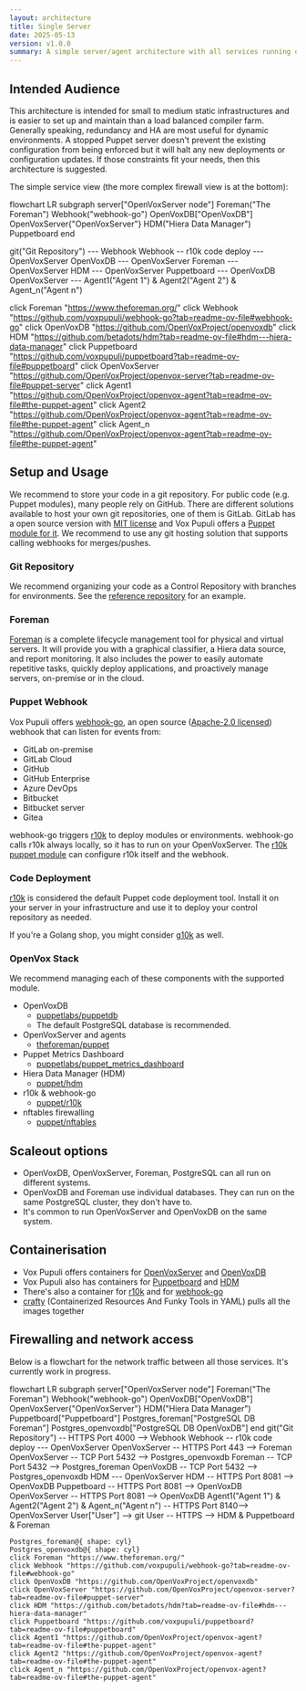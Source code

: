 ```yaml
---
layout: architecture
title: Single Server
date: 2025-05-13
version: v1.0.0
summary: A simple server/agent architecture with all services running on a single machine.
---
```


## Intended Audience

This architecture is intended for small to medium static infrastructures and is easier to set up and maintain than a load balanced compiler farm.
Generally speaking, redundancy and HA are most useful for dynamic environments.
A stopped Puppet server doesn't prevent the existing configuration from being enforced but it will halt any new deployments or configuration updates.
If those constraints fit your needs, then this architecture is suggested.

The simple service view (the more complex firewall view is at the bottom):

<div class="mermaid">
flowchart LR
subgraph server["OpenVoxServer node"]
    Foreman("The Foreman")
    Webhook("webhook-go")
    OpenVoxDB["OpenVoxDB"]
    OpenVoxServer{"OpenVoxServer"}
    HDM("Hiera Data Manager")
    Puppetboard
end

git("Git Repository") --- Webhook
Webhook -- r10k code deploy --- OpenVoxServer
OpenVoxDB --- OpenVoxServer
Foreman --- OpenVoxServer
HDM --- OpenVoxServer
Puppetboard --- OpenVoxDB
OpenVoxServer --- Agent1("Agent 1") & Agent2("Agent 2") & Agent_n("Agent n")

click Foreman "https://www.theforeman.org/"
click Webhook "https://github.com/voxpupuli/webhook-go?tab=readme-ov-file#webhook-go"
click OpenVoxDB "https://github.com/OpenVoxProject/openvoxdb"
click HDM "https://github.com/betadots/hdm?tab=readme-ov-file#hdm---hiera-data-manager"
click Puppetboard "https://github.com/voxpupuli/puppetboard?tab=readme-ov-file#puppetboard"
click OpenVoxServer "https://github.com/OpenVoxProject/openvox-server?tab=readme-ov-file#puppet-server"
click Agent1 "https://github.com/OpenVoxProject/openvox-agent?tab=readme-ov-file#the-puppet-agent"
click Agent2 "https://github.com/OpenVoxProject/openvox-agent?tab=readme-ov-file#the-puppet-agent"
click Agent_n "https://github.com/OpenVoxProject/openvox-agent?tab=readme-ov-file#the-puppet-agent"
</div>

## Setup and Usage

We recommend to store your code in a git repository.
For public code (e.g. Puppet modules), many people rely on GitHub.
There are different solutions available to host your own git repositories, one of them is GitLab.
GitLab has a open source version with [MIT license](https://docs.gitlab.com/development/licensing/) and Vox Pupuli offers a [Puppet module for it](https://forge.puppet.com/modules/puppet/gitlab/readme).
We recommend to use any git hosting solution that supports calling webhooks for merges/pushes.

### Git Repository

We recommend organizing your code as a Control Repository with branches for
environments. See the [reference repository](https://github.com/puppetlabs/control-repo)
for an example.


### Foreman

[Foreman](https://www.theforeman.org) is a complete lifecycle management tool
for physical and virtual servers. It will provide you with a graphical
classifier, a Hiera data source, and report monitoring. It also includes the
power to easily automate repetitive tasks, quickly deploy applications, and
proactively manage servers, on-premise or in the cloud.


### Puppet Webhook

Vox Pupuli offers [webhook-go](https://github.com/voxpupuli/webhook-go?tab=readme-ov-file#webhook-go), an open source ([Apache-2.0 licensed](https://github.com/voxpupuli/webhook-go/blob/master/LICENSE)) webhook that can listen for events from:

* GitLab on-premise
* GitLab Cloud
* GitHub
* GitHub Enterprise
* Azure DevOps
* Bitbucket
* Bitbucket server
* Gitea

webhook-go triggers [r10k](https://github.com/puppetlabs/r10k?tab=readme-ov-file#r10k) to deploy modules or environments.
webhook-go calls r10k always locally, so it has to run on your OpenVoxServer.
The [r10k puppet module](https://forge.puppet.com/modules/puppet/r10k/readme) can configure r10k itself and the webhook.

### Code Deployment

[r10k](https://github.com/puppetlabs/r10k) is considered the default Puppet code deployment tool.
Install it on your server in your infrastructure and use it to deploy your control repository as needed.

If you're a Golang shop, you might consider [g10k](https://github.com/xorpaul/g10k) as well.


### OpenVox Stack

We recommend managing each of these components with the supported module.

* OpenVoxDB
    * [puppetlabs/puppetdb](https://forge.puppet.com/puppetlabs/puppetdb)
    * The default PostgreSQL database is recommended.
* OpenVoxServer and agents
    * [theforeman/puppet](https://forge.puppet.com/modules/theforeman/puppet)
* Puppet Metrics Dashboard
    * [puppetlabs/puppet_metrics_dashboard](https://forge.puppet.com/puppetlabs/puppet_metrics_dashboard)
* Hiera Data Manager (HDM)
    * [puppet/hdm](https://forge.puppet.com/modules/puppet/hdm)
* r10k & webhook-go
    * [puppet/r10k](https://forge.puppet.com/modules/puppet/r10k/readme)
* nftables firewalling
    * [puppet/nftables](https://forge.puppet.com/modules/puppet/nftables/readme)

## Scaleout options

* OpenVoxDB, OpenVoxServer, Foreman, PostgreSQL can all run on different systems.
* OpenVoxDB and Foreman use individual databases. They can run on the same PostgreSQL cluster, they don't have to.
* It's common to run OpenVoxServer and OpenVoxDB on the same system.

## Containerisation

* Vox Pupuli offers containers for [OpenVoxServer](https://github.com/OpenVoxProject/container-openvoxserver?tab=readme-ov-file#openvox-server-container) and [OpenVoxDB](https://github.com/OpenVoxProject/container-openvoxdb?tab=readme-ov-file#openvox-db-container)
* Vox Pupuli also has containers for [Puppetboard](https://github.com/voxpupuli/puppetboard/pkgs/container/puppetboard) and [HDM](https://github.com/betadots/hdm/pkgs/container/hdm)
* There's also a container for [r10k](https://github.com/voxpupuli/container-r10k) and for [webhook-go](https://github.com/voxpupuli/container-r10k-webhook)
* [crafty](https://github.com/voxpupuli/crafty) (Containerized Resources And Funky Tools in YAML) pulls all the images together

## Firewalling and network access

Below is a flowchart for the network traffic between all those services.
It's currently work in progress.

<div class="mermaid">
flowchart LR
 subgraph server["OpenVoxServer node"]
        Foreman("The Foreman")
        Webhook("webhook-go")
        OpenVoxDB["OpenVoxDB"]
        OpenVoxServer{"OpenVoxServer"}
        HDM("Hiera Data Manager")
        Puppetboard["Puppetboard"]
        Postgres_foreman["PostgreSQL DB Foreman"]
        Postgres_openvoxdb["PostgreSQL DB OpenVoxDB"]
  end
    git("Git Repository") -- HTTPS Port 4000 --> Webhook
    Webhook -- r10k code deploy --- OpenVoxServer
    OpenVoxServer -- HTTPS Port 443 --> Foreman
    OpenVoxServer -- TCP Port 5432 --> Postgres_openvoxdb
    Foreman -- TCP Port 5432 --> Postgres_foreman
    OpenVoxDB -- TCP Port 5432 --> Postgres_openvoxdb
    HDM --- OpenVoxServer
    HDM -- HTTPS Port 8081 --> OpenVoxDB
    Puppetboard -- HTTPS Port 8081 --> OpenVoxDB
    OpenVoxServer -- HTTPS Port 8081 --> OpenVoxDB
    Agent1("Agent 1") & Agent2("Agent 2") & Agent_n("Agent n") -- HTTPS Port 8140--> OpenVoxServer
    User["User"] --> git
    User -- HTTPS --> HDM & Puppetboard & Foreman

    Postgres_foreman@{ shape: cyl}
    Postgres_openvoxdb@{ shape: cyl}
    click Foreman "https://www.theforeman.org/"
    click Webhook "https://github.com/voxpupuli/webhook-go?tab=readme-ov-file#webhook-go"
    click OpenVoxDB "https://github.com/OpenVoxProject/openvoxdb"
    click OpenVoxServer "https://github.com/OpenVoxProject/openvox-server?tab=readme-ov-file#puppet-server"
    click HDM "https://github.com/betadots/hdm?tab=readme-ov-file#hdm---hiera-data-manager"
    click Puppetboard "https://github.com/voxpupuli/puppetboard?tab=readme-ov-file#puppetboard"
    click Agent1 "https://github.com/OpenVoxProject/openvox-agent?tab=readme-ov-file#the-puppet-agent"
    click Agent2 "https://github.com/OpenVoxProject/openvox-agent?tab=readme-ov-file#the-puppet-agent"
    click Agent_n "https://github.com/OpenVoxProject/openvox-agent?tab=readme-ov-file#the-puppet-agent"
</div>
